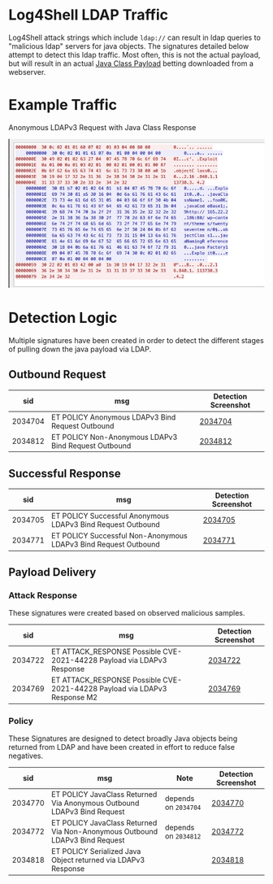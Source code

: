 # Log4Shell LDAP Traffic
Log4Shell attack strings which include `ldap://` can result in ldap queries to "malicious ldap" servers for java 
objects.  The signatures detailed below attempt to detect this ldap traffic.  Most often, this is not the actual 
payload, but will result in an actual [Java Class Payload](JavaPayloads.md) betting downloaded from a webserver. 

# Example Traffic
Anonymous LDAPv3 Request with Java Class Response  

![](LDAP/anon_ldap_with_payload.png)

# Detection Logic
Multiple signatures have been created in order to detect the different stages of pulling down the java payload via LDAP.

## Outbound Request

| sid     | msg                                                  | Detection Screenshot                               |
|---------|------------------------------------------------------|----------------------------------------------------|
| 2034704 | ET POLICY Anonymous LDAPv3 Bind Request Outbound     | [2034704](LDAP/anon_ldap_with_payload_request.png) |
| 2034812 | ET POLICY Non-Anonymous LDAPv3 Bind Request Outbound | [2034812](LDAP/non-anon_ldap_request.png)          |



## Successful Response

| sid     | msg                                                             | Detection Screenshot                                |
|---------|-----------------------------------------------------------------|-----------------------------------------------------|
| 2034705 | ET POLICY Successful Anonymous LDAPv3 Bind Request Outbound     | [2034705](LDAP/anon_ldap_with_payload_response.png) |
| 2034771 | ET POLICY Successful Non-Anonymous LDAPv3 Bind Request Outbound | [2034771](LDAP/non-anon_ldap_response.png)          |



## Payload Delivery
### Attack Response

These signatures were created based on observed malicious samples. 

| sid     | msg                                                                       | Detection Screenshot                                         |
|---------|---------------------------------------------------------------------------|--------------------------------------------------------------|
| 2034722 | ET ATTACK_RESPONSE Possible CVE-2021-44228 Payload via LDAPv3 Response    | [2034722](LDAP/anon_ldap_with_payload_response_payload.png)  |
| 2034769 | ET ATTACK_RESPONSE Possible CVE-2021-44228 Payload via LDAPv3 Response M2 | [2034769](LDAP/anon_ldap_with_payload_response_payload2.png) |

### Policy
These Signatures are designed to detect broadly Java objects being returned from LDAP and have been created in effort 
to reduce false negatives. 

| sid     | msg                                                                         | Note                 | Detection Screenshot               |
|---------|-----------------------------------------------------------------------------|----------------------|------------------------------------|
| 2034770 | ET POLICY JavaClass Returned Via Anonymous Outbound LDAPv3 Bind Request     | depends on `2034704` | [2034770](LDAP/ldap_javaClass.png) |
| 2034772 | ET POLICY JavaClass Returned Via Non-Anonymous Outbound LDAPv3 Bind Request | depends on `2034812` | [2034772](LDAP/ldap_javaClass.png) |
| 2034818 | ET POLICY Serialized Java Object returned via LDAPv3 Response               |                      | [2034818](LDAP/ldap_javaClass.png) |
